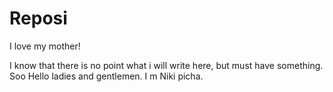 # Reposi

I love my mother!

I know that there is no point what i will write here, but must have something. 
Soo Hello ladies and gentlemen. I m Niki picha.


